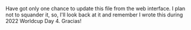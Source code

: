 Have got only one chance to update this file from the web interface.
I plan not to squander it, so, I'll look back at it and remember I wrote this during 2022 Worldcup Day 4.
Gracias!
